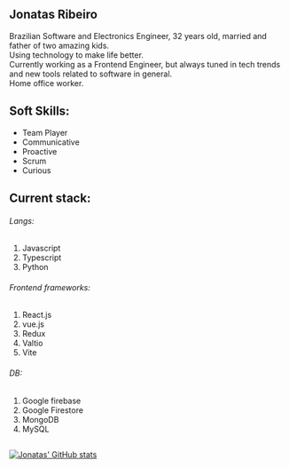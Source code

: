## **Jonatas Ribeiro**

Brazilian Software and Electronics Engineer, 32 years old, married and father of two amazing kids. <br/>
Using technology to make life better. <br/>
Currently working as a Frontend Engineer, but always tuned in tech trends and new tools related to software in general. <br/>
Home office worker.

## Soft Skills:
- Team Player
- Communicative
- Proactive
- Scrum
- Curious




## Current stack:
###### Langs: 
1. Javascript
2. Typescript
3. Python

###### Frontend frameworks:
1. React.js
2. vue.js
3. Redux
4. Valtio
5. Vite

###### DB:
1. Google firebase
2. Google Firestore
3. MongoDB
4. MySQL

## 
[![Jonatas' GitHub stats](https://github-readme-stats.vercel.app/api?username=jonriber&count_private=true&show_icons=true&theme=tokyonight&hide=contribs,prs)](https://github.com/anuraghazra/github-readme-stats)
